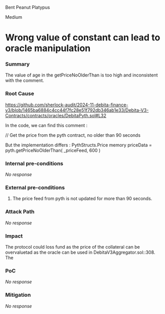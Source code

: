 Bent Peanut Platypus

Medium

# Wrong value of constant can lead to oracle manipulation

### Summary

The value of age in the getPriceNoOlderThan is too high and inconsistent with the comment.

### Root Cause

https://github.com/sherlock-audit/2024-11-debita-finance-v3/blob/1465ba6884c4cc44f7fc28e51f792db346ab1e33/Debita-V3-Contracts/contracts/oracles/DebitaPyth.sol#L32

In the code, we can find this comment :


// Get the price from the pyth contract, no older than 90 seconds

But the implementation differs : 
PythStructs.Price memory priceData = pyth.getPriceNoOlderThan(
            _priceFeed,
            600
        )

### Internal pre-conditions

_No response_

### External pre-conditions

1. The price feed from pyth is not updated for more than 90 seconds.

### Attack Path

_No response_

### Impact

The protocol could loss fund as the price of the collateral can be overvaluetad as the oracle can be used in DebitaV3Aggregator.sol::308. The

### PoC

_No response_

### Mitigation

_No response_